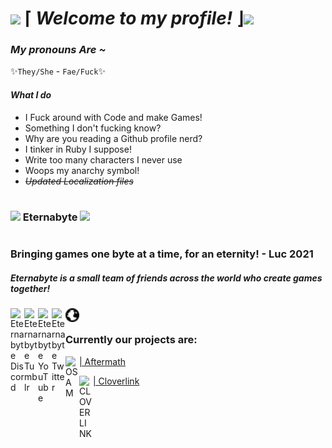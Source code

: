 # ![](https://cdn.discordapp.com/attachments/873410298348990494/873410483066126436/emot2.png) &lceil; *Welcome to my profile!* &rfloor;![](https://cdn.discordapp.com/attachments/873410298348990494/873410483066126436/emot2.png)

### *My pronouns Are ~*
✨`They/She` - `Fae/Fuck`✨

#### *What I do*
- I Fuck around with Code and make Games!
- Something I don't fucking know?
- Why are you reading a Github profile nerd?
- I tinker in Ruby I suppose!
- Write too many characters I never use
- Woops my anarchy symbol!
- ~~*Updated Localization files*~~
#
### ![](https://cdn.discordapp.com/emojis/814932281658703892.png?v=1) Eternabyte ![](https://cdn.discordapp.com/emojis/814932689429856256.png?v=1)
#
[website]: https://eternabyte.dev
[twitter]: https://twitter.com/EternabyteDev
[youtube]: https://www.youtube.com/channel/UCEC_Zc9HNC2ly-AG1vpkhng
[discord]: https://discord.gg/pvSEcbCbn9
[tumblr]: https://eternabyte.tumblr.com


### Bringing games one byte at a time, for an eternity! - Luc 2021
##### Eternabyte is a small team of friends across the world who create games together!
[<img align="left" alt="Eternabyte Discord" width="22px" src="https://cdn.jsdelivr.net/npm/simple-icons@v3/icons/discord.svg" />][discord] 
[<img align="left" alt="Eternabyte Tumblr" width="22px" src="https://cdn.jsdelivr.net/npm/simple-icons@v3/icons/tumblr.svg" />][tumblr] 
[<img align="left" alt="Eternabyte YouTube" width="22px" src="https://cdn.jsdelivr.net/npm/simple-icons@v3/icons/youtube.svg" />][youtube] 
[<img align="left" alt="Eternabyte Twitter" width="22px" src="https://cdn.jsdelivr.net/npm/simple-icons@v3/icons/twitter.svg" />][twitter] 
[<img align="left" alt="Eternabyte.dev" width="22px" src="https://raw.githubusercontent.com/iconic/open-iconic/master/svg/globe.svg" />][website]
##### ![]()
### Currently our projects are:
[OSAM]: https://github.com/Eternabyte/Modshot-Aftermath
[CLOVERLINK]: https://github.com/CryroFox/ModShot-Cloverlink-Fork
[<img align="left" alt="OSAM" width="22px" src="https://cdn.cloudflare.steamstatic.com/steamcommunity/public/images/apps/1601980/4ba76829f030602dae4d571f635a96b9f9984393.jpg" /> | Aftermath][OSAM] ![]()

[<img align="left" alt="CLOVERLINK" width="22px" src="https://cdn.discordapp.com/attachments/873410298348990494/873467403244277770/icon.png" />| Cloverlink][CLOVERLINK] ![]()

<!--

# ![](https://cdn.discordapp.com/attachments/873410298348990494/873457941360046100/Sprite-0001111.png) &lceil; `I can't fucking do this anymore :D!` &rfloor;
-->